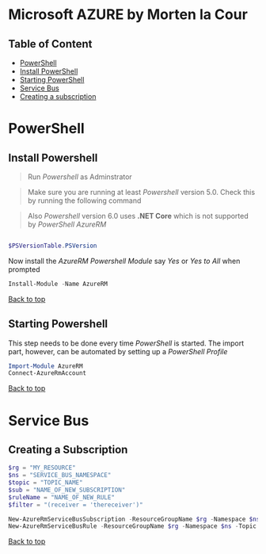 # Microsoft AZURE by Morten la Cour

## Table of Content
* [PowerShell](#powershell)
*    [Install PowerShell](#install-powershell)
*    [Starting PowerShell](#starting-powershell)
* [Service Bus](#service-bus)
*    [Creating a subscription](#creating-a-subscription)

# PowerShell

## Install Powershell

>Run *Powershell* as Adminstrator


> Make sure you are running at least *Powershell* version 5.0. Check this by running the following command

> Also *Powershell* version 6.0 uses __.NET Core__ which is not supported by *PowerShell AzureRM*

```powershell

$PSVersionTable.PSVersion

```

Now install the *AzureRM Powershell Module* say *Yes* or *Yes to All* when prompted

```powershell
Install-Module -Name AzureRM
```


[Back to top](#table-of-content)

## Starting Powershell

This step needs to be done every time *PowerShell* is started. The import part, however, can be automated by setting up a *PowerShell Profile*

```powershell
Import-Module AzureRM
Connect-AzureRmAccount
```

[Back to top](#table-of-content)


# Service Bus

## Creating a Subscription

```powershell
$rg = "MY_RESOURCE"
$ns = "SERVICE_BUS_NAMESPACE"
$topic = "TOPIC_NAME"
$sub = "NAME_OF_NEW_SUBSCRIPTION"
$ruleName = "NAME_OF_NEW_RULE"
$filter = "(receiver = 'thereceiver')"

New-AzureRmServiceBusSubscription -ResourceGroupName $rg -Namespace $ns -Topic $topic -SubscriptionName $sub
New-AzureRmServiceBusRule -ResourceGroupName $rg -Namespace $ns -Topic $topic -Subscription $sub -SqlExpression $filter  -Name $ruleName


```

[Back to top](#table-of-content)
